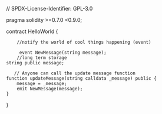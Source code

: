 // SPDX-License-Identifier: GPL-3.0

pragma solidity >=0.7.0 <0.9.0;

contract HelloWorld { 

        //notify the world of cool things happening (event)
        
         event NewMessage(string message); 
        //long term storage
    string public message;

       // Anyone can call the update message function
    function updateMessage(string calldata _message) public {
        message = _message;
        emit NewMessage(message);
    }
}
